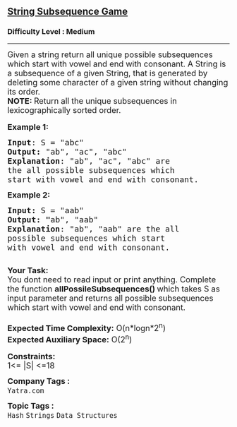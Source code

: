 <h2><a href="https://practice.geeksforgeeks.org/problems/string-subsequence-game5515/1?page=1&difficulty[]=1&category[]=Strings&sprint=94ade6723438d94ecf0c00c3937dad55&sortBy=submissions">String Subsequence Game</a></h2><h3>Difficulty Level : Medium</h3><hr><div class="problems_problem_content__Xm_eO"><p><span style="font-size:18px">Given a string return all unique possible subsequences which start with vowel and end with consonant. A String is a subsequence of a given String, that is generated by deleting some character of a given string without changing its order.<br>
<strong>NOTE: </strong>Return all&nbsp;the unique subsequences in lexicographically sorted order.&nbsp;</span><br>
<br>
<span style="font-size:18px"><strong>Example 1:</strong></span></p>

<pre><span style="font-size:18px"><strong>Input</strong>: S = "abc</span><span style="font-size:18px">"
<strong>Output:</strong>&nbsp;"ab", "ac", "abc"</span><span style="font-size:18px">&nbsp;
<strong>Explanation</strong>: "ab", "ac", "abc" are 
the all possible subsequences which 
start with vowel and end with consonant.
</span></pre>

<p><span style="font-size:18px"><strong>Example 2:</strong></span></p>

<pre><span style="font-size:18px"><strong>Input: </strong>S = "aab</span><span style="font-size:18px">"
<strong>Output:&nbsp;"</strong>ab", "aab"</span><span style="font-size:18px">
<strong>Explanation</strong>: "ab", "aab" are the all 
possible subsequences which start 
with vowel and end with consonant.</span></pre>

<p><br>
<span style="font-size:18px"><strong>Your Task:&nbsp;&nbsp;</strong><br>
You dont need to read input or print anything. Complete the function <strong>allPossileSubsequences()&nbsp;</strong>which takes S&nbsp;as input parameter and returns all possible subsequences which start with vowel and end with consonant.<br>
<br>
<strong>Expected Time Complexity:</strong> O(n*logn*2<sup>n</sup>)</span><br>
<span style="font-size:18px"><strong>Expected Auxiliary Space:</strong> O(2<sup>n</sup>)</span><br>
<br>
<span style="font-size:18px"><strong>Constraints:</strong></span><br>
<span style="font-size:18px">1&lt;= |S|&nbsp;&lt;=18</span></p>
</div><p><span style=font-size:18px><strong>Company Tags : </strong><br><code>Yatra.com</code>&nbsp;<br><p><span style=font-size:18px><strong>Topic Tags : </strong><br><code>Hash</code>&nbsp;<code>Strings</code>&nbsp;<code>Data Structures</code>&nbsp;